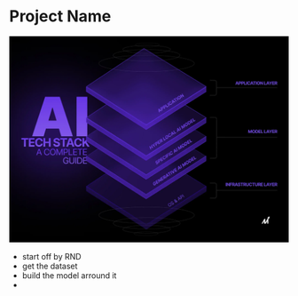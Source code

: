 # Project Name
![tech-stack](AI-tech.webp)
- start off by RND 
- get the dataset 
- build the model arround it 
- 
